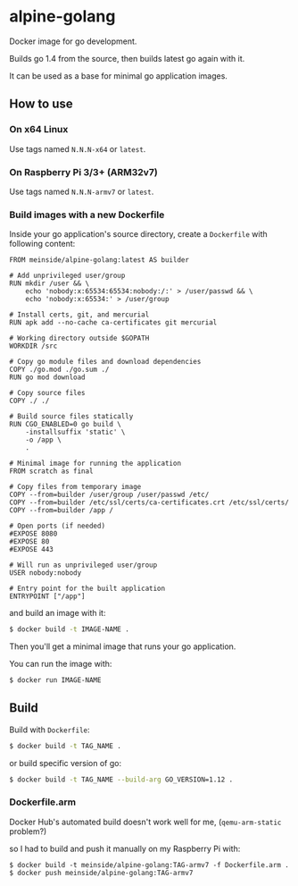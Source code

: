 # alpine-golang

Docker image for go development.

Builds go 1.4 from the source, then builds latest go again with it.

It can be used as a base for minimal go application images.

## How to use

### On x64 Linux

Use tags named `N.N.N-x64` or `latest`.

### On Raspberry Pi 3/3+ (ARM32v7)

Use tags named `N.N.N-armv7` or `latest`.

### Build images with a new Dockerfile

Inside your go application's source directory, create a `Dockerfile` with following content:

```
FROM meinside/alpine-golang:latest AS builder

# Add unprivileged user/group
RUN mkdir /user && \
	echo 'nobody:x:65534:65534:nobody:/:' > /user/passwd && \
	echo 'nobody:x:65534:' > /user/group

# Install certs, git, and mercurial
RUN apk add --no-cache ca-certificates git mercurial

# Working directory outside $GOPATH
WORKDIR /src

# Copy go module files and download dependencies
COPY ./go.mod ./go.sum ./
RUN go mod download

# Copy source files
COPY ./ ./

# Build source files statically
RUN CGO_ENABLED=0 go build \
	-installsuffix 'static' \
	-o /app \
	.

# Minimal image for running the application
FROM scratch as final

# Copy files from temporary image
COPY --from=builder /user/group /user/passwd /etc/
COPY --from=builder /etc/ssl/certs/ca-certificates.crt /etc/ssl/certs/
COPY --from=builder /app /

# Open ports (if needed)
#EXPOSE 8080
#EXPOSE 80
#EXPOSE 443

# Will run as unprivileged user/group
USER nobody:nobody

# Entry point for the built application
ENTRYPOINT ["/app"]
```

and build an image with it:

```bash
$ docker build -t IMAGE-NAME .
```

Then you'll get a minimal image that runs your go application.

You can run the image with:

```bash
$ docker run IMAGE-NAME
```

## Build

Build with `Dockerfile`:

```bash
$ docker build -t TAG_NAME .
```

or build specific version of go:

```bash
$ docker build -t TAG_NAME --build-arg GO_VERSION=1.12 .
```

### Dockerfile.arm

Docker Hub's automated build doesn't work well for me, (`qemu-arm-static` problem?)

so I had to build and push it manually on my Raspberry Pi with:

```
$ docker build -t meinside/alpine-golang:TAG-armv7 -f Dockerfile.arm .
$ docker push meinside/alpine-golang:TAG-armv7
```

